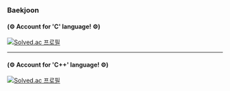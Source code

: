### Baekjoon 
#### (⚙ Account for 'C' language! ⚙)
[![Solved.ac
프로필](http://mazassumnida.wtf/api/v2/generate_badge?boj=jeha0714)](https://solved.ac/jeha0714)

<hr>

#### (⚙ Account for 'C++' language! ⚙)
[![Solved.ac
프로필](http://mazassumnida.wtf/api/v2/generate_badge?boj=jeha0714)](https://solved.ac/pjeha0714)
